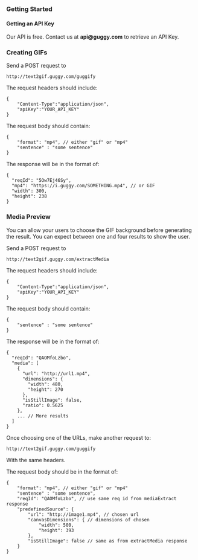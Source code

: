 ### Getting Started

#### Getting an API Key
Our API is free. Contact us at __api@guggy.com__ to retrieve an API Key.

### Creating GIFs
Send a POST request to 
````
http://text2gif.guggy.com/guggify
````

The request headers should include:
````
{
    "Content-Type":"application/json",
    "apiKey":"YOUR_API_KEY"
}
````

The request body should contain:
````
{
    "format": "mp4", // either "gif" or "mp4"
    "sentence" : "some sentence"
}
````

The response will be in the format of:
````
{
  "reqId": "5Ow7Ej46Sy",
  "mp4": "https://i.guggy.com/SOMETHING.mp4", // or GIF
  "width": 300,
  "height": 238
}
````

### Media Preview

You can allow your users to choose the GIF background before generating the
result. You can expect between one and four results to show the user.

Send a POST request to 
````
http://text2gif.guggy.com/extractMedia
````

The request headers should include:
````
{
    "Content-Type":"application/json",
    "apiKey":"YOUR_API_KEY"
}
````

The request body should contain:
````
{
    "sentence" : "some sentence"
}
````

The response will be in the format of:
````
{
  "reqId": "QAOMfoLzbo",
  "media": [
    {
      "url": "http://url1.mp4",
      "dimensions": {
        "width": 480,
        "height": 270
      },
      "isStillImage": false,
      "ratio": 0.5625
    },
    ... // More results
  ]
}    
````

Once choosing one of the URLs, make another request to:
````
http://text2gif.guggy.com/guggify
````

With the same headers.

The request body should be in the format of:
````
{
    "format": "mp4", // either "gif" or "mp4"
    "sentence" : "some sentence",
    "reqId": "QAOMfoLzbo", // use same req id from mediaExtract response
    "predefinedSource": {
        "url": "http://image1.mp4", // chosen url 
        "canvasDimensions": { // dimensions of chosen 
            "width": 500,
            "height": 393
        },
        "isStillImage": false // same as from extractMedia response
    }
}
````